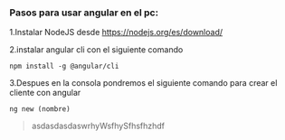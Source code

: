 ### Pasos para usar angular en el pc:

1.Instalar NodeJS desde https://nodejs.org/es/download/

2.instalar angular cli con el siguiente comando

```
npm install -g @angular/cli
```

3.Despues en la consola pondremos el siguiente comando para crear el cliente con angular

```
ng new (nombre)
```

>asdasdasdaswrhyWsfhySfhsfhzhdf